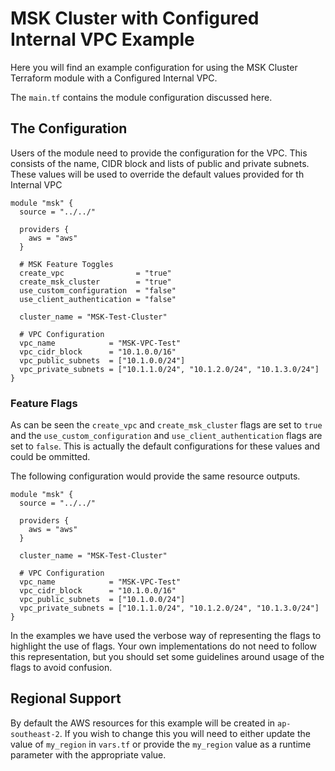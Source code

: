 # MSK Cluster with Configured Internal VPC Example
Here you will find an example configuration for using the MSK Cluster Terraform
module with a Configured Internal VPC.

The `main.tf` contains the module configuration discussed here.

## The Configuration
Users of the module need to provide the configuration for the VPC. This consists
of the name, CIDR block and lists of public and private subnets. These values
will be used to override the default values provided for th Internal VPC

```
module "msk" {
  source = "../../"

  providers {
    aws = "aws"
  }

  # MSK Feature Toggles
  create_vpc                = "true"
  create_msk_cluster        = "true"
  use_custom_configuration  = "false"
  use_client_authentication = "false"

  cluster_name = "MSK-Test-Cluster"

  # VPC Configuration
  vpc_name            = "MSK-VPC-Test"
  vpc_cidr_block      = "10.1.0.0/16"
  vpc_public_subnets  = ["10.1.0.0/24"]
  vpc_private_subnets = ["10.1.1.0/24", "10.1.2.0/24", "10.1.3.0/24"]
}
```

### Feature Flags
As can be seen the `create_vpc` and `create_msk_cluster` flags are set to `true`
and the `use_custom_configuration` and `use_client_authentication` flags are set
to `false`. This is actually the default configurations for these values and
could be ommitted. 

The following configuration would provide the same resource outputs.
```
module "msk" {
  source = "../../"

  providers {
    aws = "aws"
  }

  cluster_name = "MSK-Test-Cluster"

  # VPC Configuration
  vpc_name            = "MSK-VPC-Test"
  vpc_cidr_block      = "10.1.0.0/16"
  vpc_public_subnets  = ["10.1.0.0/24"]
  vpc_private_subnets = ["10.1.1.0/24", "10.1.2.0/24", "10.1.3.0/24"]
}
```

In the examples we have used the verbose way of representing the flags to
highlight the use of flags. Your own implementations do not need to follow this
representation, but you should set some guidelines around usage of the flags to
avoid confusion.

## Regional Support
By default the AWS resources for this example will be created in
`ap-southeast-2`. If you wish to change this you will need to either update the
value of `my_region` in `vars.tf` or provide the `my_region` value as a runtime
parameter with the appropriate value.
